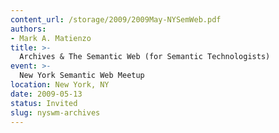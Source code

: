 ```yaml
---
content_url: /storage/2009/2009May-NYSemWeb.pdf
authors:
- Mark A. Matienzo
title: >-
  Archives & The Semantic Web (for Semantic Technologists)
event: >-
  New York Semantic Web Meetup
location: New York, NY
date: 2009-05-13
status: Invited
slug: nyswm-archives
---
```

